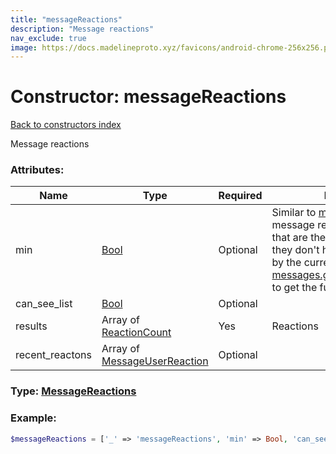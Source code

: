 ```yaml
---
title: "messageReactions"
description: "Message reactions"
nav_exclude: true
image: https://docs.madelineproto.xyz/favicons/android-chrome-256x256.png
---
```

# Constructor: messageReactions  
[Back to constructors index](/API_docs/constructors/index.md)



Message reactions

### Attributes:

| Name     |    Type       | Required | Description |
|----------|---------------|----------|-------------|
|min|[Bool](/API_docs/types/Bool.md) | Optional|Similar to [min](https://core.telegram.org/api/min) objects, used for message reaction constructors that are the same for all users so they don't have the reactions sent by the current user (you can use [messages.getMessagesReactions](../methods/messages.getMessagesReactions.md) to get the full reaction info).|
|can\_see\_list|[Bool](/API_docs/types/Bool.md) | Optional|
|results|Array of [ReactionCount](/API_docs/types/ReactionCount.md) | Yes|Reactions|
|recent\_reactons|Array of [MessageUserReaction](/API_docs/types/MessageUserReaction.md) | Optional|



### Type: [MessageReactions](/API_docs/types/MessageReactions.md)


### Example:

```php
$messageReactions = ['_' => 'messageReactions', 'min' => Bool, 'can_see_list' => Bool, 'results' => [ReactionCount, ReactionCount], 'recent_reactons' => [MessageUserReaction, MessageUserReaction]];
```  
